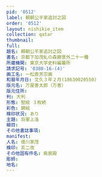 ```yaml
---
pid: '0512'
label: 頼朝公平家追討之図
order: '0512'
layout: nishikie_item
collection: qatar
thumbnail: 
full: 
題名: 頼朝公平家追討之図
書名: 京都下加茂糺の森勝景外二十一種
所蔵機関: 東京大学史料編纂所
請求記号: '0380-16-(4)'
画工名: 一松斎芳宗画
和暦年月日: 文久３年２月(18630020550)
版元名: 万屋善太郎（万善）
版元住所: 
判: 大判
形態: 竪絵 ３枚続
彩色: 錦絵
検印状況: あり
主題: 将軍上洛
細目: 
その他書誌事項: 
manifest: 
人名: 徳川家茂
検印: 亥二改
その他固有件名: 紫宸殿
彫師: 
地名: 
---
```

